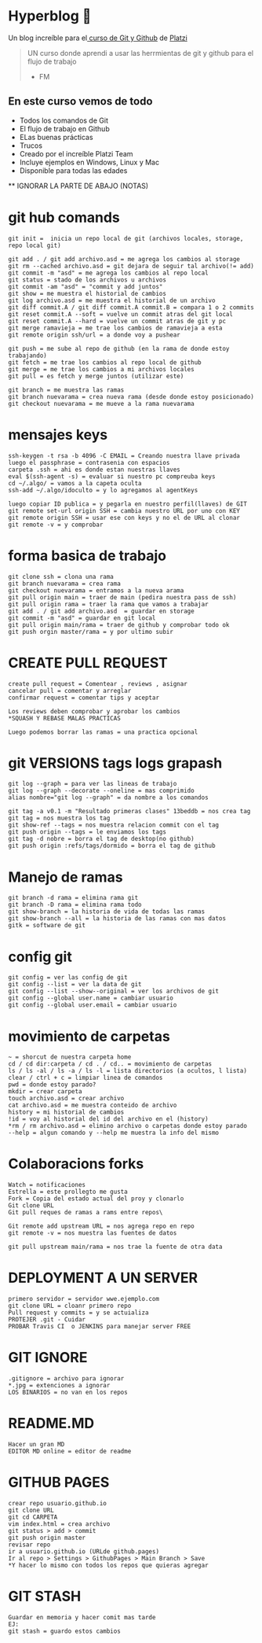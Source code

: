 # Hyperblog 💚

Un blog increíble para el[ curso de Git y Github](https://platzi.com/cursos/git-github/ " curso de Git y Github") de [Platzi](https://platzi.com/ "Platzi")

> UN curso donde aprendi a usar las herrmientas de git y github para el flujo de trabajo
>
> - FM

## En este curso vemos de todo

- Todos los comandos de Git
- El flujo de trabajo en Github
- ELas buenas prácticas
- Trucos
- Creado por el increíble Platzi Team
- Incluye ejemplos en Windows, Linux y Mac
- Disponible para todas las edades

\*\* IGNORAR LA PARTE DE ABAJO (NOTAS)

# git hub comands

    git init =  inicia un repo local de git (archivos locales, storage, repo local git)

    git add . / git add archivo.asd = me agrega los cambios al storage
    git rm --cached archivo.asd = git dejara de seguir tal archivo(!= add)
    git commit -m "asd" = me agrega los cambios al repo local
    git status = stado de los archivos u archivos
    git commit -am "asd" = "commit y add juntos"
    git show = me muestra el historial de cambios
    git log archivo.asd = me muestra el historial de un archivo
    git diff commit.A / git diff commit.A commit.B = compara 1 o 2 commits
    git reset commit.A --soft = vuelve un commit atras del git local
    git reset commit.A --hard = vuelve un commit atras de git y pc
    git merge ramavieja = me trae los cambios de ramavieja a esta
    git remote origin ssh/url = a donde voy a pushear

    git push = me sube al repo de github (en la rama de donde estoy trabajando)
    git fetch = me trae los cambios al repo local de github
    git merge = me trae los cambios a mi archivos locales
    git pull = es fetch y merge juntos (utilizar este)

    git branch = me muestra las ramas
    git branch nuevarama = crea nueva rama (desde donde estoy posicionado)
    git checkout nuevarama = me mueve a la rama nuevarama

# mensajes keys

    ssh-keygen -t rsa -b 4096 -C EMAIL = Creando nuestra llave privada
    luego el passphrase = contrasenia con espacios
    carpeta .ssh = ahi es donde estan nuestras llaves
    eval $(ssh-agent -s) = evaluar si nuestro pc compreuba keys
    cd ~/.algo/ = vamos a la capeta oculta
    ssh-add ~/.algo/idoculto = y lo agregamos al agentKeys

    luego copiar ID publica = y pegarla en nuestro perfil(llaves) de GIT
    git remote set-url origin SSH = cambia nuestro URL por uno con KEY
    git remote origin SSH = usar ese con keys y no el de URL al clonar
    git remote -v = y comprobar

# forma basica de trabajo

    git clone ssh = clona una rama
    git branch nuevarama = crea rama
    git checkout nuevarama = entramos a la nueva arama
    git pull origin main = traer de main (pedira nuestra pass de ssh)
    git pull origin rama = traer la rama que vamos a trabajar
    git add . / git add archivo.asd  = guardar en storage
    git commit -m "asd" = guardar en git local
    git pull origin main/rama = traer de github y comprobar todo ok
    git push orgin master/rama = y por ultimo subir

# CREATE PULL REQUEST

    create pull request = Comentear , reviews , asignar
    cancelar pull = comentar y arreglar
    confirmar request = comentar tips y aceptar

    Los reviews deben comprobar y aprobar los cambios
    *SQUASH Y REBASE MALAS PRACTICAS

    Luego podemos borrar las ramas = una practica opcional

# git VERSIONS tags logs grapash

    git log --graph = para ver las lineas de trabajo
    git log --graph --decorate --oneline = mas comprimido
    alias nombre="git log --graph" = da nombre a los comandos

    git tag -a v0.1 -m "Resultado primeras clases" 13beddb = nos crea tag
    git tag = nos muestra los tag
    git show-ref --tags = nos muestra relacion commit con el tag
    git push origin --tags = le enviamos los tags
    git tag -d nobre = borra el tag de desktop(no github)
    git push origin :refs/tags/dormido = borra el tag de github

# Manejo de ramas

    git branch -d rama = elimina rama git
    git branch -D rama = elimina rama todo
    git show-branch = la historia de vida de todas las ramas
    git show-branch --all = la historia de las ramas con mas datos
    gitk = software de git

# config git

    git config = ver las config de git
    git config --list = ver la data de git
    git config --list --show--original = ver los archivos de git
    git config --global user.name = cambiar usuario
    git config --global user.email = cambiar usuario

# movimiento de carpetas

    ~ = shorcut de nuestra carpeta home
    cd / cd dir:carpeta / cd . / cd.. = movimiento de carpetas
    ls / ls -al / ls -a / ls -l = lista directorios (a ocultos, l lista)
    clear / ctrl + c = limpiar linea de comandos
    pwd = donde estoy parado?
    mkdir = crear carpeta
    touch archivo.asd = crear archivo
    cat archivo.asd = me muestra conteido de archivo
    history = mi historial de cambios
    !id = voy al historial del id del archivo en el (history)
    *rm / rm archivo.asd = elimino archivo o carpetas donde estoy parado
    --help = algun comando y --help me muestra la info del mismo

# Colaboracions forks

    Watch = notificaciones
    Estrella = este prollegto me gusta
    Fork = Copia del estado actual del proy y clonarlo
    Git clone URL
    Git pull reques de ramas a rams entre repos\

    Git remote add upstream URL = nos agrega repo en repo
    git remote -v = nos muestra las fuentes de datos

    git pull upstream main/rama = nos trae la fuente de otra data

# DEPLOYMENT A UN SERVER

    primero servidor = servidor wwe.ejemplo.com
    git clone URL = cloanr primero repo
    Pull request y commits = y se actuializa
    PROTEJER .git - Cuidar
    PROBAR Travis CI  o JENKINS para manejar server FREE

# GIT IGNORE

    .gitignore = archivo para ignorar
    *.jpg = extenciones a ignorar
    LOS BINARIOS = no van en los repos

# README.MD

    Hacer un gran MD
    EDITOR MD online = editor de readme

# GITHUB PAGES

    crear repo usuario.github.io
    git clone URL
    git cd CARPETA
    vim index.html = crea archivo
    git status > add > commit
    git push origin master
    revisar repo
    ir a usuario.github.io (URLde github.pages)
    Ir al repo > Settings > GithubPages > Main Branch > Save
    *Y hacer lo mismo con todos los repos que quieras agregar

# GIT STASH

    Guardar en memoria y hacer comit mas tarde
    EJ:
    git stash = guardo estos cambios

